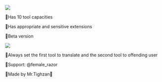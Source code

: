 <img src="https://uploadkon.ir/uploads/40a124_25IMG-20250425-014811-183.jpg">

<p>🔸Has 10 tool capacities

  🔸Has appropriate and sensitive extensions

🔸Beta version 

<img src="https://uploadkon.ir/uploads/6c1724_25IMG-۲۰۲۵۰۴۲۵-۰۱۵۴۰۴.jpg">

🔹Always set the first tool to translate and the second tool to offending user



🔹Support: @female_razor

🔶Made by Mr.Tighzan🔶</p>
